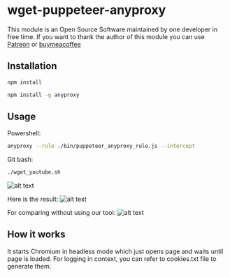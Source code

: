 
# wget-puppeteer-anyproxy

This module is an Open Source Software maintained by one developer in free time. If you want to thank the author of this module you can use 
[Patreon](https://www.patreon.com/Kapa2411) or [buymeacoffee](https://www.buymeacoffee.com/Kapa2411)



## Installation
```sh
npm install
```
```sh
npm install -g anyproxy
```

## Usage
Powershell:
```sh
anyproxy --rule ./bin/puppeteer_anyproxy_rule.js --intercept
```
Git bash:
```sh
./wget_youtube.sh
```
![alt text](https://i.imgur.com/79BUBTY.png)

Here is the result:
![alt text](https://i.imgur.com/fQnZm7l.png)

For comparing without using our tool:
![alt text](https://i.imgur.com/mgO1U0M.png)


## How it works
It starts Chromium in headless mode which just opens page and waits until page is loaded.
For logging in context, you can refer to cookies.txt file to generate them.
